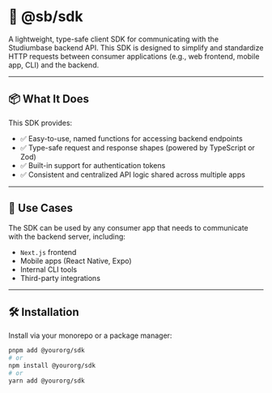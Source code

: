 # 🧰 @sb/sdk

A lightweight, type-safe client SDK for communicating with the Studiumbase backend API. This SDK is designed to simplify and standardize HTTP requests between consumer applications (e.g., web frontend, mobile app, CLI) and the backend.

---

## 📦 What It Does

This SDK provides:

- ✅ Easy-to-use, named functions for accessing backend endpoints
- ✅ Type-safe request and response shapes (powered by TypeScript or Zod)
- ✅ Built-in support for authentication tokens
- ✅ Consistent and centralized API logic shared across multiple apps

---

## 🔗 Use Cases

The SDK can be used by any consumer app that needs to communicate with the backend server, including:

- `Next.js` frontend
- Mobile apps (React Native, Expo)
- Internal CLI tools
- Third-party integrations

---

## 🛠️ Installation

Install via your monorepo or a package manager:

```bash
pnpm add @yourorg/sdk
# or
npm install @yourorg/sdk
# or
yarn add @yourorg/sdk

